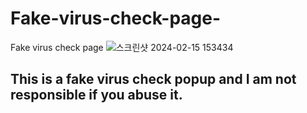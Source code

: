 # Fake-virus-check-page-
Fake virus check page 
![스크린샷 2024-02-15 153434](https://github.com/dldbfla/Fake-virus-check-page-/assets/89433437/07a61cae-9b49-4acd-b3b4-da3662343ddb)

## This is a fake virus check popup and I am not responsible if you abuse it.
